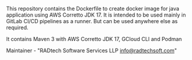 This repository contains the Dockerfile to create docker image for java application using AWS Corretto JDK 17. It is intended to be used mainly in GitLab CI/CD pipelines as a runner. But can be used anywhere else as required.

It contains Maven 3 with AWS Corretto JDK 17, GCloud CLI and Podman

Maintainer - "RADtech Software Services LLP info@radtechsoft.com"
